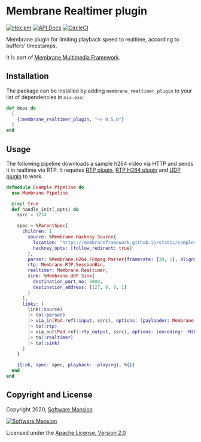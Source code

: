 # Membrane Realtimer plugin

[![Hex.pm](https://img.shields.io/hexpm/v/membrane_realtimer_plugin.svg)](https://hex.pm/packages/membrane_realtimer_plugin)
[![API Docs](https://img.shields.io/badge/api-docs-yellow.svg?style=flat)](https://hexdocs.pm/membrane_realtimer_plugin/)
[![CircleCI](https://circleci.com/gh/membraneframework/membrane_realtimer_plugin.svg?style=svg)](https://circleci.com/gh/membraneframework/membrane_realtimer_plugin)

Membrane plugin for limiting playback speed to realtime, according to buffers' timestamps.

It is part of [Membrane Multimedia Framework](https://membraneframework.org).

## Installation

The package can be installed by adding `membrane_realtimer_plugin` to your list of dependencies in `mix.exs`:

```elixir
def deps do
  [
    {:membrane_realtimer_plugin, "~> 0.5.0"}
  ]
end
```

## Usage

The following pipeline downloads a sample h264 video via HTTP and sends it in realtime via RTP.
It requires [RTP plugin](https://github.com/membraneframework/membrane_rtp_plugin), [RTP H264 plugin](https://github.com/membraneframework/membrane_rtp_h264_plugin) and [UDP plugin](https://github.com/membraneframework/membrane_udp_plugin) to work.

```elixir
defmodule Example.Pipeline do
  use Membrane.Pipeline

  @impl true
  def handle_init(_opts) do
    ssrc = 1234

    spec = %ParentSpec{
      children: [
        source: %Membrane.Hackney.Source{
          location: "https://membraneframework.github.io/static/samples/ffmpeg-testsrc.h264",
          hackney_opts: [follow_redirect: true]
        },
        parser: %Membrane.H264.FFmpeg.Parser{framerate: {30, 1}, alignment: :nal},
        rtp: Membrane.RTP.SessionBin,
        realtimer: Membrane.Realtimer,
        sink: %Membrane.UDP.Sink{
          destination_port_no: 5000,
          destination_address: {127, 0, 0, 1}
        }
      ],
      links: [
        link(:source)
        |> to(:parser)
        |> via_in(Pad.ref(:input, ssrc), options: [payloader: Membrane.RTP.H264.Payloader])
        |> to(:rtp)
        |> via_out(Pad.ref(:rtp_output, ssrc), options: [encoding: :H264])
        |> to(:realtimer)
        |> to(:sink)
      ]
    }

    {{:ok, spec: spec, playback: :playing}, %{}}
  end
end
```

## Copyright and License

Copyright 2020, [Software Mansion](https://swmansion.com/?utm_source=git&utm_medium=readme&utm_campaign=membrane_realtimer_plugin)

[![Software Mansion](https://logo.swmansion.com/logo?color=white&variant=desktop&width=200&tag=membrane-github)](https://swmansion.com/?utm_source=git&utm_medium=readme&utm_campaign=membrane_realtimer_plugin)

Licensed under the [Apache License, Version 2.0](LICENSE)
